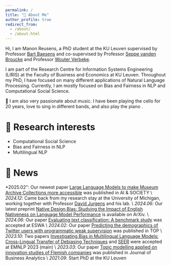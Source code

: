 ```yaml
---
permalink: /
title: "👋 About Me"
author_profile: true
redirect_from: 
  - /about/
  - /about.html
---
```



Hi, I am Manon Reusens, a PhD student at the KU Leuven supervised by Professor [Bart Baesens](https://scholar.google.com/citations?user=IC7ghFwAAAAJ&hl=en&oi=ao) and co-supervised by Professor [Seppe vanden Broucke](https://scholar.google.com/citations?user=uIfUaMMAAAAJ&hl=en&oi=ao) and Professor [Wouter Verbeke](https://scholar.google.com/citations?user=Ckyal8gAAAAJ&hl=en). 

I am part of the Research Centre for Information Systems Engineering (LIRIS) at the Faculty of Business and Economics at KU Leuven. Throughout my PhD, I have focused on many different applications of Natural Language Processing. Currently, I am mostly focused on Bias and Fairness in NLP and Computational Social Science. 

🎵 I am also very passionate about music.  I have been playing the cello for 20 years, love to sing  in different bands, and also play the piano .


🔎 Research interests 
======
* Computational Social Science
* Bias and Fairness in NLP
* Multilingual NLP


📢 News 
======
*2025.02": Our newest paper [Large Language Models to make Museum Archive Collections more accessible](https://link.springer.com/article/10.1007/s00146-025-02227-8) was published in AI & SOCIETY \\
*2024.12*: Came back from my research stay at the University of Michigan, working together with Professor [David Jurgens](https://scholar.google.com/citations?user=sGFFr5kAAAAJ&hl=en) and his lab. \\
*2024.06*: Our latest preprint [Native Design Bias: Studying the Impact of English Nativeness on Language Model Performance](https://arxiv.org/pdf/2406.17385) is available on ArXiv. \\
*2024.06*:  Our paper [Evaluating text classification: A benchmark study](https://www.sciencedirect.com/science/article/pii/S0957417424011680) was accepted at ESWA \\
*2024.02*:  Our paper [Predicting the demographics of Twitter users with programmatic weak supervision](https://link.springer.com/article/10.1007/s11750-024-00666-y) was published in TOP \\
*2023.10*:  Two papers [Investigating Bias in Multilingual Language Models: Cross-Lingual Transfer of Debiasing Techniques](https://aclanthology.org/2023.emnlp-main.175/) and [SEER](https://aclanthology.org/2023.emnlp-main.837/) were accepted at EMNLP 2023 (main) \\
*2023.03*:  Our paper [Topic modelling applied on innovation studies of Flemish companies](https://www.tandfonline.com/doi/pdf/10.1080/2573234X.2023.2186274) was published in Journal of Business Analytics  \\
*2021.09*:  Start PhD at the KU Leuven 

